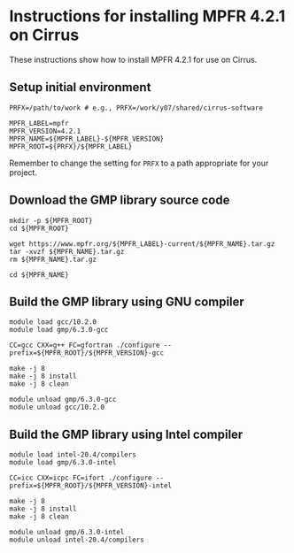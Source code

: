 Instructions for installing MPFR 4.2.1 on Cirrus
================================================

These instructions show how to install MPFR 4.2.1 for use on Cirrus.


Setup initial environment
-------------------------

```
PRFX=/path/to/work # e.g., PRFX=/work/y07/shared/cirrus-software

MPFR_LABEL=mpfr
MPFR_VERSION=4.2.1
MPFR_NAME=${MPFR_LABEL}-${MPFR_VERSION}
MPFR_ROOT=${PRFX}/${MPFR_LABEL}
```

Remember to change the setting for `PRFX` to a path appropriate for your project.


Download the GMP library source code
------------------------------------

```
mkdir -p ${MPFR_ROOT}
cd ${MPFR_ROOT}

wget https://www.mpfr.org/${MPFR_LABEL}-current/${MPFR_NAME}.tar.gz
tar -xvzf ${MPFR_NAME}.tar.gz
rm ${MPFR_NAME}.tar.gz

cd ${MPFR_NAME}
```


Build the GMP library using GNU compiler
----------------------------------------

```
module load gcc/10.2.0
module load gmp/6.3.0-gcc

CC=gcc CXX=g++ FC=gfortran ./configure --prefix=${MPFR_ROOT}/${MPFR_VERSION}-gcc

make -j 8
make -j 8 install
make -j 8 clean

module unload gmp/6.3.0-gcc
module unload gcc/10.2.0
```


Build the GMP library using Intel compiler
------------------------------------------

```
module load intel-20.4/compilers
module load gmp/6.3.0-intel

CC=icc CXX=icpc FC=ifort ./configure --prefix=${MPFR_ROOT}/${MPFR_VERSION}-intel

make -j 8
make -j 8 install
make -j 8 clean

module unload gmp/6.3.0-intel
module unload intel-20.4/compilers
```
